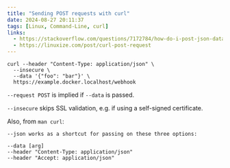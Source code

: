 ```yaml
---
title: "Sending POST requests with curl"
date: 2024-08-27 20:11:37
tags: [Linux, Command-Line, curl]
links:
  - https://stackoverflow.com/questions/7172784/how-do-i-post-json-data-with-curl
  - https://linuxize.com/post/curl-post-request
---
```


```shell
curl --header "Content-Type: application/json" \
  --insecure \
  --data '{"foo": "bar"}' \
  https://example.docker.localhost/webhook
```

`--request POST` is implied if `--data` is passed.

`--insecure` skips SSL validation, e.g. if using a self-signed certificate.

Also, from `man curl`:

```shell
--json works as a shortcut for passing on these three options:

--data [arg]
--header "Content-Type: application/json"
--header "Accept: application/json"
```
